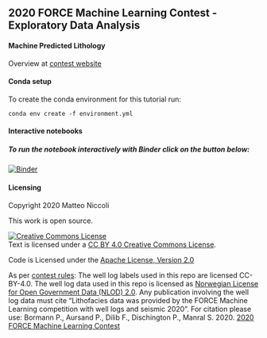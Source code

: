 ## 2020 FORCE Machine Learning Contest - Exploratory Data Analysis ##

####  Machine Predicted Lithology ####
Overview at [contest website](https://xeek.ai/challenges/force-well-logs/overview)


#### Conda setup ####
To create the conda environment for this tutorial run:

```
conda env create -f environment.yml
```

#### Interactive notebooks ####
##### To run the notebook interactively with Binder click on the button below: #####
[![Binder](https://mybinder.org/badge_logo.svg)](https://mybinder.org/v2/gh/mycarta/Force-2020-Machine-Learning-competition_predict-lithology-EDA/master)

#### Licensing #### 
Copyright 2020 Matteo Niccoli

This work is open source.

<a rel="license" href="http://creativecommons.org/licenses/by/4.0/"><img alt="Creative Commons License" style="border-width:0" src="https://i.creativecommons.org/l/by/4.0/88x31.png" /></a><br />Text is licensed under a <a rel="license" href="http://creativecommons.org/licenses/by/4.0/"> CC BY 4.0 Creative Commons License</a>.

Code is Licensed under the [Apache License, Version 2.0]( http://www.apache.org/licenses/LICENSE-2.0)

As per [contest rules](https://xeek.ai/challenges/force-well-logs/rules): 
The well log labels used in this repo are licensed CC-BY-4.0.  The well log data used in this repo is licensed as [Norwegian License for Open Government Data (NLOD) 2.0](https://data.norge.no/nlod/en/2.0/).  Any publication involving the well log data must cite “Lithofacies data was provided by the FORCE Machine Learning competition with well logs and seismic 2020”.  For citation please use: Bormann P., Aursand P., Dilib F., Dischington P., Manral S. 2020. [2020 FORCE Machine Learning Contest](https://github.com/bolgebrygg/Force-2020-Machine-Learning-competition)
 
